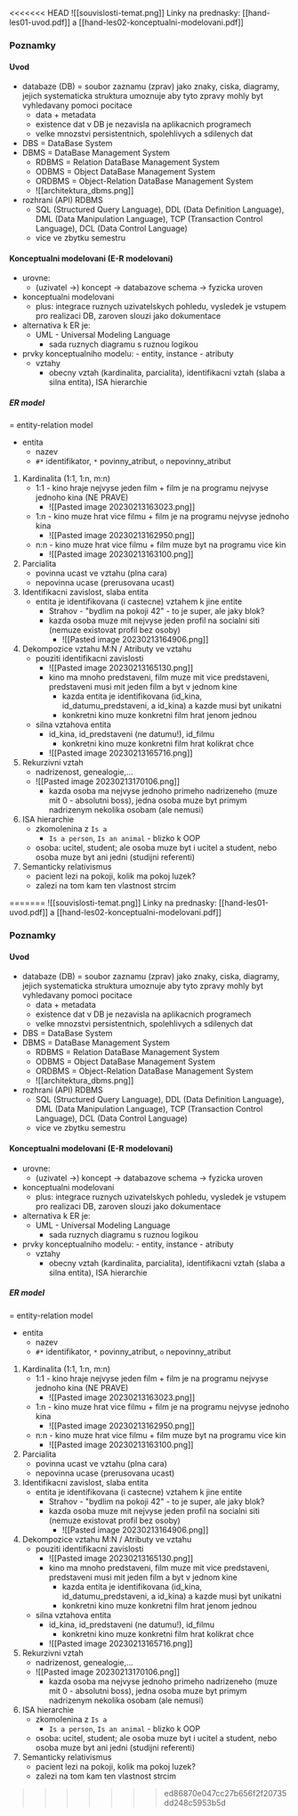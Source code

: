 <<<<<<< HEAD
![[souvislosti-temat.png]]
Linky na prednasky: [[hand-les01-uvod.pdf]] a [[hand-les02-konceptualni-modelovani.pdf]]

### Poznamky
#### Uvod
- databaze (DB) = soubor zaznamu (zprav) jako znaky, ciska, diagramy, jejich systematicka struktura umoznuje aby tyto zpravy mohly byt vyhledavany pomoci pocitace
	- data + metadata
	- existence dat v DB je nezavisla na aplikacnich programech
	- velke mnozstvi persistentnich, spolehlivych a sdilenych dat
- DBS = DataBase System
- DBMS = DataBase Management System
	- RDBMS = Relation DataBase Management System
	- ODBMS = Object DataBase Management System
	- ORDBMS = Object-Relation DataBase Management System
	- ![[architektura_dbms.png]]
- rozhrani (API) RDBMS
	- SQL (Structured Query Language), DDL (Data Definition Language), DML (Data Manipulation Language), TCP (Transaction Control Language), DCL (Data Control Language)
	- vice ve zbytku semestru

#### Konceptualni modelovani (E-R modelovani)
- urovne:
	- (uzivatel ->) koncept -> databazove schema -> fyzicka uroven
- konceptualni modelovani 
	- plus: integrace ruznych uzivatelskych pohledu, vysledek je vstupem pro realizaci DB, zaroven slouzi jako dokumentace
- alternativa k ER je:
	- UML - Universal Modeling Language
		- sada ruznych diagramu s ruznou logikou
- prvky konceptualniho modelu:
		- entity, instance
			- atributy
	- vztahy
		- obecny vztah (kardinalita, parcialita), identifikacni vztah (slaba a silna entita), ISA hierarchie
##### ER model 
= entity-relation model
- entita
	- nazev
	- `#*` identifikator, `*` povinny_atribut, `o` nepovinny_atribut
1. Kardinalita (1:1, 1:n, m:n)
	- 1:1 - kino hraje nejvyse jeden film + film je na programu nejvyse jednoho kina (NE PRAVE)
		- ![[Pasted image 20230213163023.png]]
	- 1:n - kino muze hrat vice filmu + film je na programu nejvyse jednoho kina
		- ![[Pasted image 20230213162950.png]]
	- n:n - kino muze hrat vice filmu + film muze byt na programu vice kin
		- ![[Pasted image 20230213163100.png]]
2. Parcialita
	- povinna ucast ve vztahu (plna cara)
	- nepovinna ucase (prerusovana ucast)
3. Identifikacni zavislost, slaba entita
	- entita je identifikovana (i castecne) vztahem k jine entite
		- Strahov - "bydlim na pokoji 42" - to je super, ale jaky blok?
		- kazda osoba muze mit nejvyse jeden profil na socialni siti (nemuze existovat profil bez osoby)
			- ![[Pasted image 20230213164906.png]]
4. Dekompozice vztahu M:N / Atributy ve vztahu
	- pouziti identifikacni zavislosti
		- ![[Pasted image 20230213165130.png]]
		- kino ma mnoho predstaveni, film muze mit vice predstaveni, predstaveni musi mit jeden film a byt v jednom kine
			- kazda entita je identifikovana (id_kina, id_datumu_predstaveni, a id_kina) a kazde musi byt unikatni
			- konkretni kino muze konkretni film hrat jenom jednou
	- silna vztahova entita
		- id_kina, id_predstaveni (ne datumu!), id_filmu
			- konkretni kino muze konkretni film hrat kolikrat chce
		- ![[Pasted image 20230213165716.png]]
5. Rekurzivni vztah
	- nadrizenost, genealogie,...
	- ![[Pasted image 20230213170106.png]]
		- kazda osoba ma nejvyse jednoho primeho nadrizeneho (muze mit 0 - absolutni boss), jedna osoba muze byt primym nadrizenym nekolika osobam (ale nemusi)
6. ISA hierarchie
	- zkomolenina z `Is a`
		- `Is a person`, `Is an animal` - blizko k OOP
	- osoba: ucitel, student; ale osoba muze byt i ucitel a student, nebo osoba muze byt ani jedni (studijni referenti)
7. Semanticky relativismus
	- pacient lezi na pokoji, kolik ma pokoj luzek?
	- zalezi na tom kam ten vlastnost strcim

=======
![[souvislosti-temat.png]]
Linky na prednasky: [[hand-les01-uvod.pdf]] a [[hand-les02-konceptualni-modelovani.pdf]]

### Poznamky
#### Uvod
- databaze (DB) = soubor zaznamu (zprav) jako znaky, ciska, diagramy, jejich systematicka struktura umoznuje aby tyto zpravy mohly byt vyhledavany pomoci pocitace
	- data + metadata
	- existence dat v DB je nezavisla na aplikacnich programech
	- velke mnozstvi persistentnich, spolehlivych a sdilenych dat
- DBS = DataBase System
- DBMS = DataBase Management System
	- RDBMS = Relation DataBase Management System
	- ODBMS = Object DataBase Management System
	- ORDBMS = Object-Relation DataBase Management System
	- ![[architektura_dbms.png]]
- rozhrani (API) RDBMS
	- SQL (Structured Query Language), DDL (Data Definition Language), DML (Data Manipulation Language), TCP (Transaction Control Language), DCL (Data Control Language)
	- vice ve zbytku semestru

#### Konceptualni modelovani (E-R modelovani)
- urovne:
	- (uzivatel ->) koncept -> databazove schema -> fyzicka uroven
- konceptualni modelovani 
	- plus: integrace ruznych uzivatelskych pohledu, vysledek je vstupem pro realizaci DB, zaroven slouzi jako dokumentace
- alternativa k ER je:
	- UML - Universal Modeling Language
		- sada ruznych diagramu s ruznou logikou
- prvky konceptualniho modelu:
		- entity, instance
			- atributy
	- vztahy
		- obecny vztah (kardinalita, parcialita), identifikacni vztah (slaba a silna entita), ISA hierarchie
##### ER model 
= entity-relation model
- entita
	- nazev
	- `#*` identifikator, `*` povinny_atribut, `o` nepovinny_atribut
1. Kardinalita (1:1, 1:n, m:n)
	- 1:1 - kino hraje nejvyse jeden film + film je na programu nejvyse jednoho kina (NE PRAVE)
		- ![[Pasted image 20230213163023.png]]
	- 1:n - kino muze hrat vice filmu + film je na programu nejvyse jednoho kina
		- ![[Pasted image 20230213162950.png]]
	- n:n - kino muze hrat vice filmu + film muze byt na programu vice kin
		- ![[Pasted image 20230213163100.png]]
2. Parcialita
	- povinna ucast ve vztahu (plna cara)
	- nepovinna ucase (prerusovana ucast)
3. Identifikacni zavislost, slaba entita
	- entita je identifikovana (i castecne) vztahem k jine entite
		- Strahov - "bydlim na pokoji 42" - to je super, ale jaky blok?
		- kazda osoba muze mit nejvyse jeden profil na socialni siti (nemuze existovat profil bez osoby)
			- ![[Pasted image 20230213164906.png]]
4. Dekompozice vztahu M:N / Atributy ve vztahu
	- pouziti identifikacni zavislosti
		- ![[Pasted image 20230213165130.png]]
		- kino ma mnoho predstaveni, film muze mit vice predstaveni, predstaveni musi mit jeden film a byt v jednom kine
			- kazda entita je identifikovana (id_kina, id_datumu_predstaveni, a id_kina) a kazde musi byt unikatni
			- konkretni kino muze konkretni film hrat jenom jednou
	- silna vztahova entita
		- id_kina, id_predstaveni (ne datumu!), id_filmu
			- konkretni kino muze konkretni film hrat kolikrat chce
		- ![[Pasted image 20230213165716.png]]
5. Rekurzivni vztah
	- nadrizenost, genealogie,...
	- ![[Pasted image 20230213170106.png]]
		- kazda osoba ma nejvyse jednoho primeho nadrizeneho (muze mit 0 - absolutni boss), jedna osoba muze byt primym nadrizenym nekolika osobam (ale nemusi)
6. ISA hierarchie
	- zkomolenina z `Is a`
		- `Is a person`, `Is an animal` - blizko k OOP
	- osoba: ucitel, student; ale osoba muze byt i ucitel a student, nebo osoba muze byt ani jedni (studijni referenti)
7. Semanticky relativismus
	- pacient lezi na pokoji, kolik ma pokoj luzek?
	- zalezi na tom kam ten vlastnost strcim

>>>>>>> ed86870e047cc27b656f2f20735dd248c5953b5d
